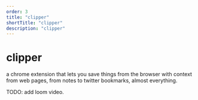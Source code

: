 ```yaml
---
order: 3
title: "clipper"
shortTitle: "clipper"
description: "clipper"
---
```


# clipper

a chrome extension that lets you save things from the browser with context from web pages,  from notes to twitter bookmarks, almost everything.

TODO: add loom video.